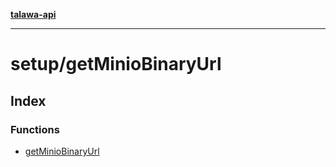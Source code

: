 [**talawa-api**](../../README.md)

***

# setup/getMinioBinaryUrl

## Index

### Functions

- [getMinioBinaryUrl](functions/getMinioBinaryUrl.md)
